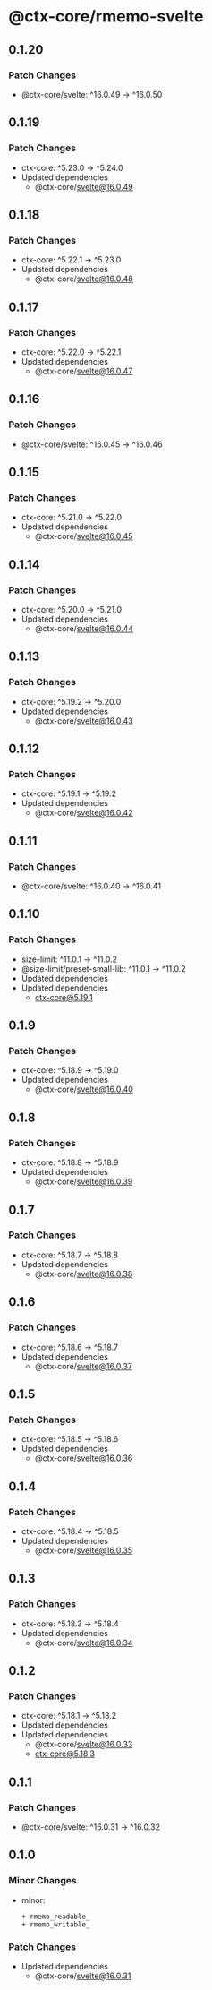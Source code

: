 # @ctx-core/rmemo-svelte

## 0.1.20

### Patch Changes

- @ctx-core/svelte: ^16.0.49 -> ^16.0.50

## 0.1.19

### Patch Changes

- ctx-core: ^5.23.0 -> ^5.24.0
- Updated dependencies
  - @ctx-core/svelte@16.0.49

## 0.1.18

### Patch Changes

- ctx-core: ^5.22.1 -> ^5.23.0
- Updated dependencies
  - @ctx-core/svelte@16.0.48

## 0.1.17

### Patch Changes

- ctx-core: ^5.22.0 -> ^5.22.1
- Updated dependencies
  - @ctx-core/svelte@16.0.47

## 0.1.16

### Patch Changes

- @ctx-core/svelte: ^16.0.45 -> ^16.0.46

## 0.1.15

### Patch Changes

- ctx-core: ^5.21.0 -> ^5.22.0
- Updated dependencies
  - @ctx-core/svelte@16.0.45

## 0.1.14

### Patch Changes

- ctx-core: ^5.20.0 -> ^5.21.0
- Updated dependencies
  - @ctx-core/svelte@16.0.44

## 0.1.13

### Patch Changes

- ctx-core: ^5.19.2 -> ^5.20.0
- Updated dependencies
  - @ctx-core/svelte@16.0.43

## 0.1.12

### Patch Changes

- ctx-core: ^5.19.1 -> ^5.19.2
- Updated dependencies
  - @ctx-core/svelte@16.0.42

## 0.1.11

### Patch Changes

- @ctx-core/svelte: ^16.0.40 -> ^16.0.41

## 0.1.10

### Patch Changes

- size-limit: ^11.0.1 -> ^11.0.2
- @size-limit/preset-small-lib: ^11.0.1 -> ^11.0.2
- Updated dependencies
- Updated dependencies
  - ctx-core@5.19.1

## 0.1.9

### Patch Changes

- ctx-core: ^5.18.9 -> ^5.19.0
- Updated dependencies
  - @ctx-core/svelte@16.0.40

## 0.1.8

### Patch Changes

- ctx-core: ^5.18.8 -> ^5.18.9
- Updated dependencies
  - @ctx-core/svelte@16.0.39

## 0.1.7

### Patch Changes

- ctx-core: ^5.18.7 -> ^5.18.8
- Updated dependencies
  - @ctx-core/svelte@16.0.38

## 0.1.6

### Patch Changes

- ctx-core: ^5.18.6 -> ^5.18.7
- Updated dependencies
  - @ctx-core/svelte@16.0.37

## 0.1.5

### Patch Changes

- ctx-core: ^5.18.5 -> ^5.18.6
- Updated dependencies
  - @ctx-core/svelte@16.0.36

## 0.1.4

### Patch Changes

- ctx-core: ^5.18.4 -> ^5.18.5
- Updated dependencies
  - @ctx-core/svelte@16.0.35

## 0.1.3

### Patch Changes

- ctx-core: ^5.18.3 -> ^5.18.4
- Updated dependencies
  - @ctx-core/svelte@16.0.34

## 0.1.2

### Patch Changes

- ctx-core: ^5.18.1 -> ^5.18.2
- Updated dependencies
- Updated dependencies
  - @ctx-core/svelte@16.0.33
  - ctx-core@5.18.3

## 0.1.1

### Patch Changes

- @ctx-core/svelte: ^16.0.31 -> ^16.0.32

## 0.1.0

### Minor Changes

- minor:

      + rmemo_readable_
      + rmemo_writable_

### Patch Changes

- Updated dependencies
  - @ctx-core/svelte@16.0.31
